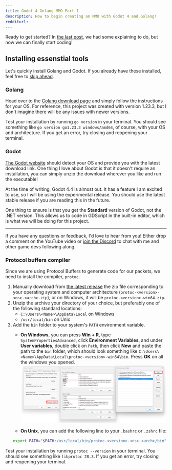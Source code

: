 ```yaml
---
title: Godot 4 Golang MMO Part 1
description: How to begin creating an MMO with Godot 4 and Golang!
redditurl: 
---
```


Ready to get started? In [the last post](/2024/11/08/godot-golang-mmo-intro), we had some explaining to do, but now we can finally start coding!

## Installing essenstial tools

Let's quickly install Golang and Godot. If you already have these installed, feel free to [skip ahead](#defining-packets).

### Golang

Head over to the [Golang download page](https://golang.org/dl) and simply follow the instructions for your OS. For reference, this project was created with version 1.23.3, but I don't imagine there will be any issues with newer versions.

Test your installation by running `go version` in your terminal. You should see something like `go version go1.23.3 windows/amd64`, of course, with your OS and architecture. If you get an error, try closing and reopening your terminal.

### Godot

[The Godot website](https://godotengine.org) should detect your OS and provide you with the latest download link. One thing I love about Godot is that it doesn't require an installation, you can simply unzip the download wherever you like and run the executable!

At the time of writing, Godot 4.4 is almost out. It has a feature I am excited to use, so I will be using the experimental release. You should use the latest stable release if you are reading this in the future.

One thing to ensure is that you get the **Standard** version of Godot, not the .NET version. This allows us to code in GDScript in the built-in editor, which is what we will be doing for this project.

---

If you have any questions or feedback, I'd love to hear from you! Either drop a comment on the YouTube video or [join the Discord](https://discord.gg/tzUpXtTPRd) to chat with me and other game devs following along.

### Protocol buffers compiler

Since we are using Protocol Buffers to generate code for our packets, we need to install the compiler, `protoc`.

1. Manually download from [the latest release](https://github.com/protocolbuffers/protobuf/releases/latest) the zip file corresponding to your operating system and computer architecture (`protoc-<version>-<os>-<arch>.zip`), or on Windows, it will be `protoc-<version>-win64.zip`.
2. Unzip the archive your directory of your choice, but preferably one of the following standard locations:
    * `C:\Users\<Name>\AppData\Local` on Windows
    * `/usr/local/bin` on Unix
3. Add the `bin` folder to your system's `PATH` environment variable.
    * **On Windows**, you can press **Win + R**, type `SystemPropertiesAdvanced`, click **Environment Variables**, and under **User variables**, double click on `Path`, then click **New** and paste the path to the `bin` folder, which should look something like `C:\Users\<Name>\AppData\Local\protoc-<version>-win64\bin`. Press **OK** on all the windows you opened.
    ![Windows PATH](/assets/css/images/posts/2024/11/08/windows-path.png)

    * **On Unix**, you can add the following line to your `.bashrc` or `.zshrc` file:
    ```bash
    export PATH="$PATH:/usr/local/bin/protoc-<version>-<os>-<arch>/bin"
    ```

Test your installation by running `protoc --version` in your terminal. You should see something like `libprotoc 28.3`. If you get an error, try closing and reopening your terminal.